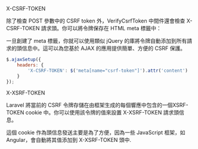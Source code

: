 X-CSRF-TOKEN

除了檢查 POST 參數中的 CSRF token 外，VerifyCsrfToken 中間件還會檢查 X-CSRF-TOKEN 請求頭。你可以將令牌保存在 HTML meta 標籤中：

<meta name="csrf-token" content="{{ csrf_token() }}">

一旦創建了 meta 標籤，你就可以使用類似 jQuery 的庫將令牌自動添加到所有請求的頭信息中。這可以為您基於 AJAX 的應用提供簡單、方便的 CSRF 保護。
```js
$.ajaxSetup({
    headers: {
        'X-CSRF-TOKEN': $('meta[name="csrf-token"]').attr('content')
    }
});
```
X-XSRF-TOKEN

Laravel 將當前的 CSRF 令牌存儲在由框架生成的每個響應中包含的一個XSRF-TOKEN cookie 中。你可以使用該令牌的值來設置 X-XSRF-TOKEN 請求頭信息。

這個 cookie 作為頭信息發送主要是為了方便，因為一些 JavaScript 框架，如 Angular，會自動將其值添加到 X-XSRF-TOKEN 頭中.